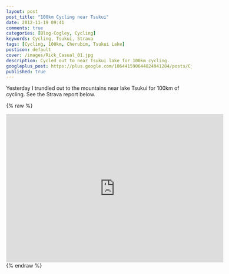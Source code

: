 ```yaml
---
layout: post
post_title: "100km Cycling near Tsukui"
date: 2012-11-19 09:41
comments: true
categories: [Blog-Cogley, Cycling]
keywords: Cycling, Tsukui, Strava
tags: [Cycling, 100km, Cherubim, Tsukui Lake]
posticon: default
cover: /images/Rick_Casual_01.jpg
description: Cycled out to near Tsukui lake for 100km cycling.
googleplus_post: https://plus.google.com/106441590644824941284/posts/Cj8r9qd3E6B
published: true
---
```


Yesterday I trundled out to the mountains near lake Tsukui for 100km of cycling. See the Strava report below.

<!--more--> 

{% raw %} 
<iframe height='405' width='590' frameborder='0' allowtransparency='true' scrolling='no' src='http://app.strava.com/activities/28174725/embed/f8926e38fe93367bbcc6eba7fcf4016a302716bc'></iframe>
{% endraw %}
